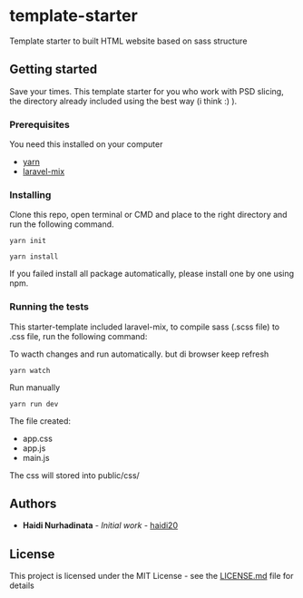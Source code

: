 # template-starter
Template starter to built HTML website based on sass structure

## Getting started
Save your times.
This template starter for you who work with PSD slicing, the directory already included using the best way (i think :) ).

### Prerequisites
You need this installed on your computer
* [yarn](https://yarnpkg.com/en/)
* [laravel-mix](https://github.com/JeffreyWay/laravel-mix/blob/master/docs/installation.md)

### Installing

Clone this repo, open terminal or CMD and place to the right directory and run the following command.

```
yarn init

yarn install

```

If you failed install all package automatically, please install one by one using npm.

### Running the tests

This starter-template included laravel-mix, to compile sass (.scss file) to .css file, run the following command:

To wacth changes and run automatically. but di browser keep refresh
```
yarn watch
```

Run manually
```
yarn run dev
```
The file created:
* app.css
* app.js
* main.js

The css will stored into public/css/

## Authors

* **Haidi Nurhadinata** - *Initial work* - [haidi20](https://github.com/haidi20)



## License

This project is licensed under the MIT License - see the [LICENSE.md](LICENSE.md) file for details
